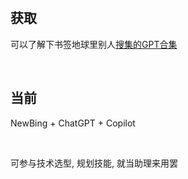 ‍

## 获取

可以了解下书签地球里别人[搜集的GPT合集](https://www.bookmarkearth.com/detail/93e4f8bf44114a05ad72c0a95bd95cda)

‍

## 当前

NewBing + ChatGPT + Copilot

‍

可参与技术选型, 规划技能, 就当助理来用罢
